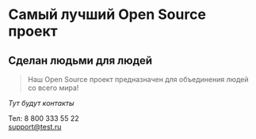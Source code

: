 # Самый лучший Open Source проект

## Сделан людьми для людей

> Наш Open Source проект предназначен для объединения людей со всего мира!

_Тут будут контакты_  

Тел: 8 800 333 55 22  
[support@test.ru](mailto:support@test.ru)
